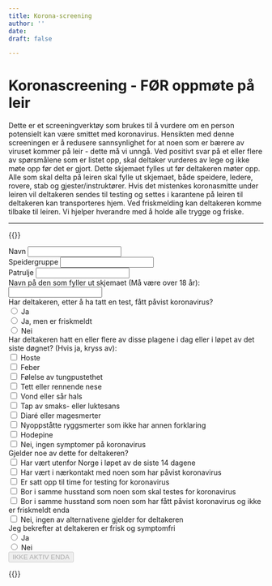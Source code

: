 ```yaml
---
title: Korona-screening
author: ''
date: 
draft: false

---
```

# Koronascreening - FØR oppmøte på leir
Dette er et screeningverktøy som brukes til å vurdere om en person potensielt kan være smittet med koronavirus. Hensikten med denne screeningen er å redusere sannsynlighet for at noen som er bærere av viruset kommer på leir - dette må vi unngå.
Ved positivt svar på et eller flere av spørsmålene som er listet opp, skal deltaker vurderes av lege og ikke møte opp før det er gjort.
Dette skjemaet fylles ut før deltakeren møter opp. Alle som skal delta på leiren skal fylle ut skjemaet, både speidere, ledere, rovere, stab og gjester/instruktører. Hvis det mistenkes koronasmitte under leiren vil deltakeren sendes til testing og settes i karantene på leiren til deltakeren kan transporteres hjem. Ved friskmelding kan deltakeren komme tilbake til leiren.
Vi hjelper hverandre med å holde alle trygge og friske. 

 ---

{{<rawhtml>}}
<form>
    <div class="form-group field-navn">
        <label for="navn">Navn</label>
        <input type="text" class="form-control" name="navn" id="navn" required="required" aria-required="true">
    </div>
    <div class="form-group field-speidergruppe">
        <label for="speidergruppe">Speidergruppe</label>
        <input type="text" class="form-control" name="speidergruppe" id="speidergruppe" required="required" aria-required="true">
    </div>
    <div class="form-group field-patrulje">
        <label for="patrulje">Patrulje</label>
        <input type="text" class="form-control" name="patrulje" id="patrulje" required="required" aria-required="true">
    </div>
    <div class="form-group field-utfyller">
        <label for="utfyller">Navn på den som fyller ut skjemaet (Må være over 18 år):</label>
        <input type="text" class="form-control" name="utfyller" id="utfyller" required="required" aria-required="true">
    </div>
    <div class="form-group field-har-korona">
        <label for="har-korona" >Har deltakeren, etter å ha tatt en test, fått påvist koronavirus?</label>
        <div class="radio-group">
            <div>
                <input name="har-korona" id="har-korona-0" required="required" aria-required="true" value="option-1" type="radio">
                <label for="har-korona-0">Ja</label>
            </div>
            <div>
                <input name="har-korona" id="har-korona-1" required="required" aria-required="true" value="option-2" type="radio">
                <label for="har-korona-1">Ja, men er friskmeldt</label>
            </div>
            <div>
                <input name="har-korona" id="har-korona-2" required="required" aria-required="true" value="option-3" type="radio">
                <label for="har-korona-2">Nei</label>
            </div>
        </div>
    </div>
    <div class="form-group field-symptomer">
        <label for="symptomer">Har deltakeren hatt en eller flere av disse plagene i dag eller i løpet av det siste døgnet? (Hvis ja, kryss av):</label>
        <div class="checkbox-group">
            <div class="formbuilder-checkbox">
                <input name="symptomer[]" id="symptomer-0" required="required" aria-required="true" value="option-1" type="checkbox">
                <label for="symptomer-0">Hoste</label>
            </div>
            <div class="formbuilder-checkbox">
                <input name="symptomer[]" id="symptomer-1" required="required" aria-required="true" type="checkbox">
                <label for="symptomer-1">Feber</label>
            </div>
            <div class="formbuilder-checkbox">
                <input name="symptomer[]" id="symptomer-2" required="required" aria-required="true" type="checkbox">
                <label for="symptomer-2">Følelse av tungpustethet</label>
            </div>
            <div class="formbuilder-checkbox">
                <input name="symptomer[]" id="symptomer-3" required="required" aria-required="true" type="checkbox">
                <label for="symptomer-3">Tett eller rennende nese</label>
            </div>
            <div class="formbuilder-checkbox">
                <input name="symptomer[]" id="symptomer-4" required="required" aria-required="true" type="checkbox">
                <label for="symptomer-4">Vond eller sår hals</label>
            </div>
            <div class="formbuilder-checkbox">
                <input name="symptomer[]" id="symptomer-5" required="required" aria-required="true" type="checkbox">
                <label for="symptomer-5">Tap av smaks- eller luktesans</label>
            </div>
            <div class="formbuilder-checkbox">
                <input name="symptomer[]" id="symptomer-6" required="required" aria-required="true" type="checkbox">
                <label for="symptomer-6">Diaré eller magesmerter</label>
            </div>
            <div class="formbuilder-checkbox">
                <input name="symptomer[]" id="symptomer-7" required="required" aria-required="true" type="checkbox">
                <label for="symptomer-7">Nyoppståtte ryggsmerter som ikke har annen forklaring</label>
            </div>
            <div class="formbuilder-checkbox">
                <input name="symptomer[]" id="symptomer-8" required="required" aria-required="true" type="checkbox">
                <label for="symptomer-8">Hodepine</label>
            </div>
            <div class="formbuilder-checkbox">
                <input name="symptomer[]" id="symptomer-9" required="required" aria-required="true" type="checkbox">
                <label for="symptomer-9">Nei, ingen symptomer på koronavirus</label>
            </div>
        </div>
    </div>
   <div class="form-group field-spredning">
        <label for="spredning" class="">Gjelder noe av dette for deltakeren?</label>
        <div class="checkbox-group">
            <div class="formbuilder-checkbox">
                <input name="spredning[]" id="spredning-0" value="option-1" type="checkbox">
                <label for="spredning-0">Har vært utenfor Norge i løpet av de siste 14 dagene</label>
            </div>
            <div class="formbuilder-checkbox">
                <input name="spredning[]" id="spredning-1" type="checkbox">
                <label for="spredning-1">Har vært i nærkontakt med noen som har påvist koronavirus</label>
            </div>
            <div class="formbuilder-checkbox">
                <input name="spredning[]" id="spredning-2" type="checkbox">
                <label for="spredning-2">Er satt opp til time for testing for koronavirus</label>
            </div>
            <div class="formbuilder-checkbox">
                <input name="spredning[]" id="spredning-3" type="checkbox">
                <label for="spredning-3">Bor i samme husstand som noen som skal testes for koronavirus</label>
            </div>
            <div class="formbuilder-checkbox">
                <input name="spredning[]" id="spredning-4" type="checkbox">
                <label for="spredning-4">Bor i samme husstand som noen som har fått påvist koronavirus og ikke er friskmeldt enda</label>
            </div>
            <div class="formbuilder-checkbox">
                <input name="spredning[]" id="spredning-5" type="checkbox">
                <label for="spredning-5">Nei, ingen av alternativene gjelder for deltakeren</label>
            </div>
        </div>
    </div>
    <div class="form-group field-frisk">
        <label for="frisk" class="">Jeg bekrefter at deltakeren er frisk og symptomfri</label>
        <div class="radio-group">
            <div class="formbuilder-radio">
                <input name="frisk" id="frisk-0" required="required" aria-required="true" value="ja" type="radio">
                <label for="frisk-0">Ja</label>
            </div>
            <div class="formbuilder-radio">
                <input name="frisk" id="frisk-1" required="required" aria-required="true" value="nei" type="radio">
                <label for="frisk-1">Nei</label>
            </div>
        </div>
    </div>
    <div>
        <button disabled type="submit">IKKE AKTIV ENDA</button>
    </div>
</form>


{{</rawhtml>}}

